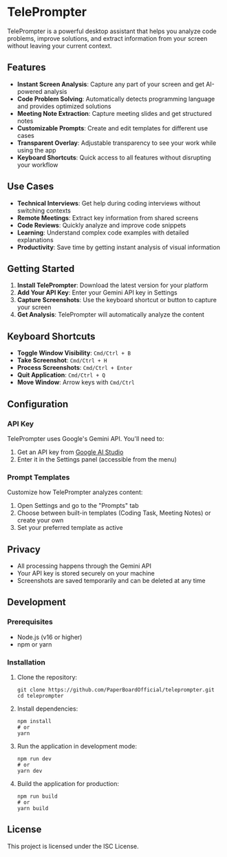 # TelePrompter

TelePrompter is a powerful desktop assistant that helps you analyze code problems, improve solutions, and extract information from your screen without leaving your current context.

## Features

- **Instant Screen Analysis**: Capture any part of your screen and get AI-powered analysis
- **Code Problem Solving**: Automatically detects programming language and provides optimized solutions
- **Meeting Note Extraction**: Capture meeting slides and get structured notes
- **Customizable Prompts**: Create and edit templates for different use cases
- **Transparent Overlay**: Adjustable transparency to see your work while using the app
- **Keyboard Shortcuts**: Quick access to all features without disrupting your workflow

## Use Cases

- **Technical Interviews**: Get help during coding interviews without switching contexts
- **Remote Meetings**: Extract key information from shared screens
- **Code Reviews**: Quickly analyze and improve code snippets
- **Learning**: Understand complex code examples with detailed explanations
- **Productivity**: Save time by getting instant analysis of visual information

## Getting Started

1. **Install TelePrompter**: Download the latest version for your platform
2. **Add Your API Key**: Enter your Gemini API key in Settings
3. **Capture Screenshots**: Use the keyboard shortcut or button to capture your screen
4. **Get Analysis**: TelePrompter will automatically analyze the content

## Keyboard Shortcuts

- **Toggle Window Visibility**: `Cmd/Ctrl + B`
- **Take Screenshot**: `Cmd/Ctrl + H`
- **Process Screenshots**: `Cmd/Ctrl + Enter`
- **Quit Application**: `Cmd/Ctrl + Q`
- **Move Window**: Arrow keys with `Cmd/Ctrl`

## Configuration

### API Key

TelePrompter uses Google's Gemini API. You'll need to:
1. Get an API key from [Google AI Studio](https://makersuite.google.com/app/apikey)
2. Enter it in the Settings panel (accessible from the menu)

### Prompt Templates

Customize how TelePrompter analyzes content:
1. Open Settings and go to the "Prompts" tab
2. Choose between built-in templates (Coding Task, Meeting Notes) or create your own
3. Set your preferred template as active

## Privacy

- All processing happens through the Gemini API
- Your API key is stored securely on your machine
- Screenshots are saved temporarily and can be deleted at any time

## Development

### Prerequisites

- Node.js (v16 or higher)
- npm or yarn

### Installation

1. Clone the repository:
   ```
   git clone https://github.com/PaperBoardOfficial/teleprompter.git
   cd teleprompter
   ```

2. Install dependencies:
   ```
   npm install
   # or
   yarn
   ```

3. Run the application in development mode:
   ```
   npm run dev
   # or
   yarn dev
   ```

4. Build the application for production:
   ```
   npm run build
   # or
   yarn build
   ```

## License

This project is licensed under the ISC License.
